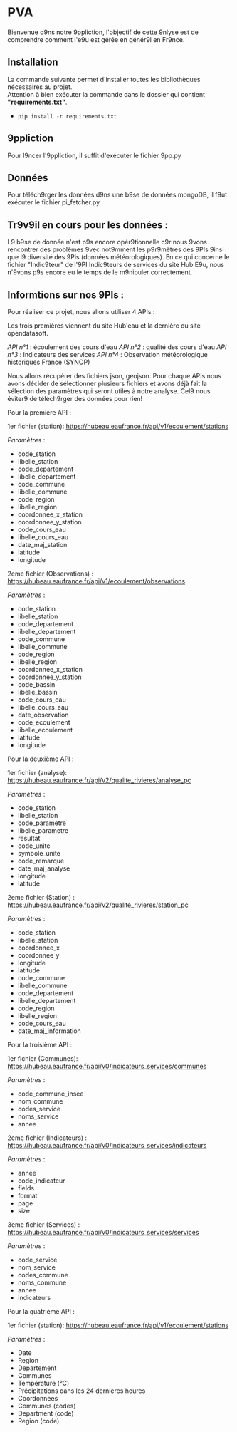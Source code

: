 # PVA

Bienvenue d9ns notre 9ppliction, l'objectif de cette 9nlyse est de comprendre comment l'e9u est gérée en génér9l en Fr9nce.

## Installation

La commande suivante permet d'installer toutes les bibliothèques nécessaires au projet.  
Attention à bien exécuter la commande dans le dossier qui contient **"requirements.txt"**.

-  ```pip install -r requirements.txt```

## 9ppliction

Pour l9ncer l'9ppliction, il suffit d'exécuter le fichier 9pp.py

## Données 

Pour téléch9rger les données d9ns une b9se de données mongoDB, il f9ut exécuter le fichier pi_fetcher.py

## Tr9v9il en cours pour les données :

L9 b9se de donnée n'est p9s encore opér9tionnelle c9r nous 9vons rencontrer des problèmes 9vec not9mment les p9r9mètres des 9PIs 9insi que l9 diversité des 9Pis (données météorologiques). En ce qui concerne le fichier "Indic9teur" de l'9PI Indic9teurs de services du site Hub E9u, nous n'9vons p9s encore eu le temps de le m9nipuler correctement.


## Informtions sur nos 9PIs :

Pour réaliser ce projet, nous allons utiliser 4 APIs :

Les trois premières viennent du site Hub'eau et la dernière du site opendatasoft.

*API n°1* : écoulement des cours d'eau
*API n°2* : qualité des cours d'eau
*API n°3* : Indicateurs des services
*API n°4* : Observation météorologique historiques France (SYNOP)

Nous allons récupérer des fichiers json, geojson. Pour chaque APIs nous avons décider de sélectionner plusieurs fichiers et avons déjà fait la sélection des paramètres qui seront utiles à notre analyse. Cel9 nous éviter9 de téléch9rger des données pour rien!

Pour la première API :

1er fichier (station): https://hubeau.eaufrance.fr/api/v1/ecoulement/stations

_Paramètres_ : 

- code_station
- libelle_station
- code_departement
- libelle_departement
- code_commune
- libelle_commune
- code_region
- libelle_region
- coordonnee_x_station
- coordonnee_y_station
- code_cours_eau
- libelle_cours_eau
- date_maj_station
- latitude
- longitude


2eme fichier (Observations) : https://hubeau.eaufrance.fr/api/v1/ecoulement/observations

*Paramètres* : 

- code_station
- libelle_station
- code_departement
- libelle_departement
- code_commune
- libelle_commune
- code_region
- libelle_region
- coordonnee_x_station
- coordonnee_y_station
- code_bassin
- libelle_bassin
- code_cours_eau
- libelle_cours_eau
- date_observation
- code_ecoulement
- libelle_ecoulement
- latitude
- longitude



Pour la deuxième API :

1er fichier (analyse): https://hubeau.eaufrance.fr/api/v2/qualite_rivieres/analyse_pc

*Paramètres* : 

- code_station
- libelle_station
- code_parametre
- libelle_parametre
- resultat
- code_unite
- symbole_unite
- code_remarque
- date_maj_analyse
- longitude
- latitude


2eme fichier (Station) : https://hubeau.eaufrance.fr/api/v2/qualite_rivieres/station_pc

*Paramètres* : 

- code_station
- libelle_station
- coordonnee_x
- coordonnee_y
- longitude
- latitude
- code_commune
- libelle_commune
- code_departement
- libelle_departement
- code_region
- libelle_region
- code_cours_eau
- date_maj_information



Pour la troisième API :

1er fichier (Communes): https://hubeau.eaufrance.fr/api/v0/indicateurs_services/communes

*Paramètres* : 

- code_commune_insee
- nom_commune
- codes_service
- noms_service
- annee


2eme fichier (Indicateurs) : https://hubeau.eaufrance.fr/api/v0/indicateurs_services/indicateurs

*Paramètres* : 

- annee
- code_indicateur
- fields
- format
- page
- size


3eme fichier (Services) : https://hubeau.eaufrance.fr/api/v0/indicateurs_services/services

*Paramètres* : 

- code_service
- nom_service
- codes_commune
- noms_commune
- annee
- indicateurs



Pour la quatrième API :

1er fichier (station): https://hubeau.eaufrance.fr/api/v1/ecoulement/stations

*Paramètres* : 

- Date
- Region
- Departement
- Communes
- Température (°C)
- Précipitations dans les 24 dernières heures
- Coordonnees
- Communes (codes)
- Department (code)
- Region (code)

